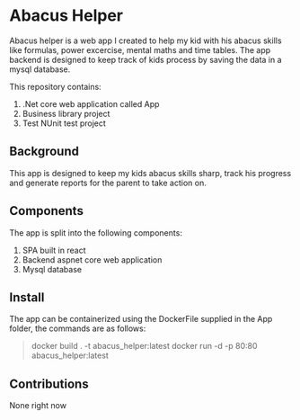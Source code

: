 # Abacus Helper

Abacus helper is a web app I created to help my kid with his abacus skills like formulas, power excercise, mental maths and time tables. The app backend is designed to keep track of kids process by saving the data in a mysql database.

This repository contains:

1. .Net core web application called App
2. Business library project
3. Test NUnit test project


## Background

This app is designed to keep my kids abacus skills sharp, track his progress and generate reports for the parent to take action on.

## Components

The app is split into the following components:

1. SPA built in react 
1. Backend aspnet core web application 
1. Mysql database

## Install

The app can be containerized using the DockerFile supplied in the App folder, the commands are as follows:

> docker build . -t abacus_helper:latest
> docker run -d -p 80:80 abacus_helper:latest

## Contributions

None right now